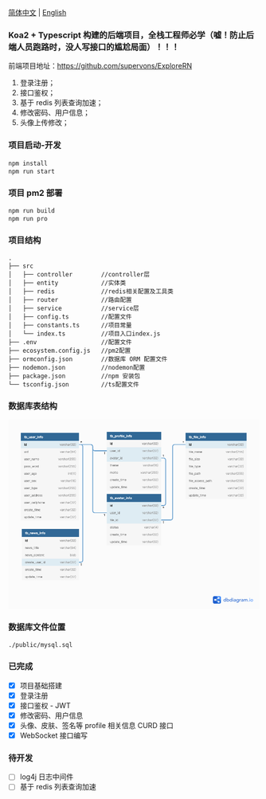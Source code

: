 [简体中文](./README.md) | [English](./README.en.md)

### Koa2 + Typescript 构建的后端项目，全栈工程师必学（嘘！防止后端人员跑路时，没人写接口的尴尬局面）！！！

前端项目地址：https://github.com/supervons/ExploreRN

1. 登录注册；
2. 接口鉴权；
3. 基于 redis 列表查询加速；
4. 修改密码、用户信息；
5. 头像上传修改；

### 项目启动-开发

```
npm install
npm run start
```

### 项目 pm2 部署

```
npm run build
npm run pro
```

### 项目结构

```
.
├── src
│   ├── controller        //controller层
│   ├── entity            //实体类
│   ├── redis             //redis相关配置及工具类
│   ├── router            //路由配置
│   ├── service           //service层
│   ├── config.ts         //配置文件
│   ├── constants.ts      //项目常量
│   └── index.ts          //项目入口index.js
├── .env                  //配置文件
├── ecosystem.config.js   //pm2配置
├── ormconfig.json        //数据库 ORM 配置文件
├── nodemon.json          //nodemon配置
├── package.json          //npm 安装包
└── tsconfig.json         //ts配置文件
```

### 数据库表结构

<img src="./public/explore.png" alt="表结构" align="center"/>

### 数据库文件位置

```
./public/mysql.sql
```

### 已完成

- [x] 项目基础搭建
- [x] 登录注册
- [x] 接口鉴权 - JWT
- [x] 修改密码、用户信息
- [x] 头像、皮肤、签名等 profile 相关信息 CURD 接口
- [x] WebSocket 接口编写

### 待开发

- [ ] log4j 日志中间件
- [ ] 基于 redis 列表查询加速
